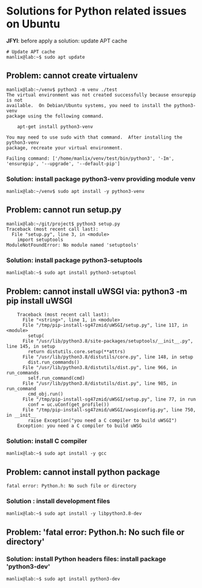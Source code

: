 # Solutions for Python related issues on Ubuntu

**JFYI**: before apply a solution: update APT cache
```
# Update APT cache
manlix@lab:~$ sudo apt update
```

## Problem: cannot create virtualenv

```
manlix@lab:~/venv$ python3 -m venv ./test
The virtual environment was not created successfully because ensurepip is not
available.  On Debian/Ubuntu systems, you need to install the python3-venv
package using the following command.

    apt-get install python3-venv

You may need to use sudo with that command.  After installing the python3-venv
package, recreate your virtual environment.

Failing command: ['/home/manlix/venv/test/bin/python3', '-Im', 'ensurepip', '--upgrade', '--default-pip']
```

### Solution: install package **python3-venv** providing module **venv**

```
manlix@lab:~/venv$ sudo apt install -y python3-venv
```

## Problem: cannot run setup.py

```
manlix@lab:~/git/project$ python3 setup.py 
Traceback (most recent call last):
  File "setup.py", line 3, in <module>
    import setuptools
ModuleNotFoundError: No module named 'setuptools'
```

### Solution: install package python3-setuptools

```
manlix@lab:~$ sudo apt install python3-setuptool
```

## Problem: cannot install uWSGI via: python3 -m pip install uWSGI

```
    Traceback (most recent call last):
      File "<string>", line 1, in <module>
      File "/tmp/pip-install-sg47zmid/uWSGI/setup.py", line 117, in <module>
        setup(
      File "/usr/lib/python3.8/site-packages/setuptools/__init__.py", line 145, in setup
        return distutils.core.setup(**attrs)
      File "/usr/lib/python3.8/distutils/core.py", line 148, in setup
        dist.run_commands()
      File "/usr/lib/python3.8/distutils/dist.py", line 966, in run_commands
        self.run_command(cmd)
      File "/usr/lib/python3.8/distutils/dist.py", line 985, in run_command
        cmd_obj.run()
      File "/tmp/pip-install-sg47zmid/uWSGI/setup.py", line 77, in run
        conf = uc.uConf(get_profile())
      File "/tmp/pip-install-sg47zmid/uWSGI/uwsgiconfig.py", line 750, in __init__
        raise Exception("you need a C compiler to build uWSGI")
    Exception: you need a C compiler to build uWSG
```

### Solution: install C compiler

```
manlix@lab:~$ sudo apt install -y gcc
```

## Problem: cannot install python package

```
fatal error: Python.h: No such file or directory
```

### Solution : install development files

```
manlix@lab:~$ sudo apt install -y libpython3.8-dev
```

## Problem: 'fatal error: Python.h: No such file or directory'


### Solution: install Python headers files: install package 'python3-dev'

```
manlix@lab:~$ sudo apt install python3-dev
```
